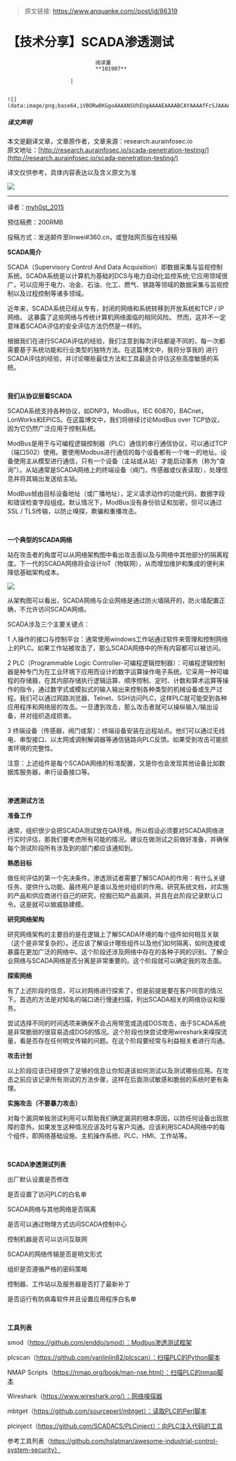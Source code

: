 > 原文链接: https://www.anquanke.com//post/id/86319 


# 【技术分享】SCADA渗透测试


                                阅读量   
                                **101907**
                            
                        |
                        
                                                                                                                                    ![](data:image/png;base64,iVBORw0KGgoAAAANSUhEUgAAAAEAAAABCAYAAAAfFcSJAAAAAXNSR0IArs4c6QAAAARnQU1BAACxjwv8YQUAAAAJcEhZcwAADsQAAA7EAZUrDhsAAAANSURBVBhXYzh8+PB/AAffA0nNPuCLAAAAAElFTkSuQmCC)
                                                                                            



##### 译文声明

本文是翻译文章，文章原作者，文章来源：research.aurainfosec.io
                                <br>原文地址：[http://research.aurainfosec.io/scada-penetration-testing/](http://research.aurainfosec.io/scada-penetration-testing/)

译文仅供参考，具体内容表达以及含义原文为准

**[![](https://p4.ssl.qhimg.com/t01940cf734c13b658f.png)](https://p4.ssl.qhimg.com/t01940cf734c13b658f.png)**

****

译者：[myh0st_2015](http://bobao.360.cn/member/contribute?uid=1371972097)

预估稿费：200RMB

投稿方式：发送邮件至linwei#360.cn，或登陆网页版在线投稿



**SCADA简介**

SCADA（Supervisory Control And Data Acquisition）即数据采集与监视控制系统。SCADA系统是以计算机为基础的DCS与电力自动化监控系统;它应用领域很广，可以应用于电力、冶金、石油、化工、燃气、铁路等领域的数据采集与监视控制以及过程控制等诸多领域。

近年来，SCADA系统已经从专有，封闭的网络和系统转移到开放系统和TCP / IP网络。 这暴露了这些网络与传统计算机网络面临的相同风险。 然而，这并不一定意味着SCADA评估的安全评估方法仍然是一样的。

根据我们在进行SCADA评估的经验，我们注意到每次评估都是不同的，每一次都需要基于系统功能和行业类型的独特方法。在这篇博文中，我将分享我的 进行SCADA评估的经验，并讨论哪些最佳方法和工具最适合评估这些高度敏感的系统。

<br>

**我们从协议层看SCADA**

SCADA系统支持各种协议，如DNP3，ModBus，IEC 60870，BACnet，LonWorks和EPICS。在这篇博文中，我们将继续讨论ModBus over TCP协议，因为它仍然广泛应用于控制系统。

ModBus是用于与可编程逻辑控制器（PLC）通信的串行通信协议，可以通过TCP（端口502）使用。要使用Modbus进行通信的每个设备都有一个唯一的地址。设备使用主从模型进行通信，只有一个设备（主站或从站）才能启动事务（称为“查询”）。从站通常是SCADA网络上的终端设备（阀门，传感器或仪表读取），处理信息并将其输出发送给主站。

ModBus帧由目标设备地址（或广播地址），定义请求动作的功能代码，数据字段和错误检查字段组成。默认情况下，ModBus没有身份验证和加密，但可以通过SSL / TLS传输，以防止嗅探，欺骗和重播攻击。

<br>

**一个典型的SCADA网络**

站在攻击者的角度可以从网络架构图中看出攻击面以及与网络中其他部分的隔离程度。下一代的SCADA网络将会设计IoT（物联网），从而增加维护和集成的便利来降低基础架构成本。

[![](https://p0.ssl.qhimg.com/t011be4702968471e2e.png)](https://p0.ssl.qhimg.com/t011be4702968471e2e.png)

从架构图可以看出，SCADA网络与企业网络是通过防火墙隔开的，防火墙配置正确，不允许访问SCADA网络。

SCADA涉及三个主要关键点：

1 人操作的接口与控制平台：通常使用windows工作站通过软件来管理和控制网络上的PLC。如果工作站被攻击了，那么SCADA网络中的所有内容都可以被访问。

2 PLC（Programmable Logic Controller-可编程逻辑控制器）：可编程逻辑控制器是种专门为在工业环境下应用而设计的数字运算操作电子系统。它采用一种可编程的存储器，在其内部存储执行逻辑运算、顺序控制、定时、计数和算术运算等操作的指令，通过数字式或模拟式的输入输出来控制各种类型的机械设备或生产过程。我们可以通过网路浏览器、Telnet、SSH访问PLC，这样PLC就可能受到各种应用程序和网络层的攻击。一旦遭到攻击，那么攻击者就可以操纵输入/输出设备，并对组织造成损害。

3 终端设备（传感器，阀门或泵）：终端设备安装在远程站点。他们可以通过无线电、串型接口、以太网或调制解调器等通信链路向PLC反馈。如果受到攻击可能损害环境的完整性。

注意：上述组件是每个SCADA网络的标准配置，又是你也会发现其他设备比如数据库服务器，串行设备接口等。

<br>

**渗透测试方法**

**准备工作**

通常，组织很少会把SCADA测试放在QA环境。所以假设必须要对SCADA网络进行实时评估，那我们要考虑所有可能的情况。建议在做测试之前做好准备，并确保每个测试阶段所有涉及到的部门都应该通知到。

**熟悉目标**

做任何评估的第一个先决条件。渗透测试者需要了解SCADA的作用：有什么关键任务、提供什么功能、最终用户是谁以及他对组织的作用。研究系统文档，对实施的产品和供应商进行自己的研究，挖掘已知产品漏洞，并且在此阶段记录默认口令。这是就可以做威胁建模。

**研究网络架构**

研究网络架构的主要目的是在逻辑上了解SCADA环境的每个组件如何相互关联（这个是非常复杂的）。还应该了解设计哪些组件以及他们如何隔离，如何连接或暴露在更加广泛的网络中。这个阶段还涉及网络中存在的各种子网的识别。了解企业网络与SCADA网络是否分离是非常重要的。这个阶段就可以确定我的攻击面。

**探索网络**

有了上述阶段的信息，可以对网络进行探索了，但是前提是要在客户同意的情况下。首选的方法是对知名的端口进行慢速扫描，列出SCADA相关的网络协议和服务。

尝试选择不同的时间选项来确保不会占用带宽或造成DOS攻击，由于SCADA系统是非常脆弱的很容易造成DOS的情况。这个阶段也快尝试使用wireshark来嗅探流量，看是否存在任何明文传输的问题。在这个阶段要经常与利益相关者进行沟通。

**攻击计划**

以上阶段应该已经提供了足够的信息让你知道该如何测试以及测试哪些应用。在攻击之前应该记录所有测试的方法步骤，这样在后面测试敏感和脆弱的系统时更有条理。

**实施攻击（不要暴力攻击）**

对每个漏洞单独测试利用可以帮助我们确定漏洞的根本原因，以防任何设备出现故障的意外。如果发生这种情况应该及时与客户沟通。应该利用SCADA网络中的每个组件，即网络基础设施、主机操作系统、PLC、HMI、工作站等。

<br>

**SCADA渗透测试列表**

出厂默认设置是否修改

是否设置了访问PLC的白名单

SCADA网络与其他网络是否隔离

是否可以通过物理方式访问SCADA控制中心

控制机器是否可以访问互联网

SCADA的网络传输是否是明文形式

组织是否遵循严格的密码策略

控制器、工作站以及服务器是否打了最新补丁

是否运行有防病毒软件并且设置应用程序白名单

<br>

**工具列表**

smod（https://github.com/enddo/smod）：Modbus渗透测试框架

plcscan（https://github.com/yanlinlin82/plcscan）：扫描PLC的Python脚本

NMAP Scripts（https://nmap.org/book/man-nse.html）：扫描PLC的nmap脚本

Wireshark（https://www.wireshark.org/）：网络嗅探器

mbtget（https://github.com/sourceperl/mbtget）：读取PLC的Perl脚本

plcinject（https://github.com/SCADACS/PLCinject）：向PLC注入代码的工具

参考工具列表（https://github.com/hslatman/awesome-industrial-control-system-security）


